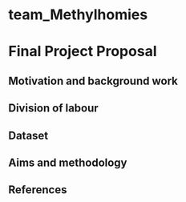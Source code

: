 # team_Methylhomies

Final Project Proposal
======================

Motivation and background work 
-------------------------------

Division of labour 
-------------------

Dataset 
----------------

Aims and methodology 
---------------------

References
-----------
